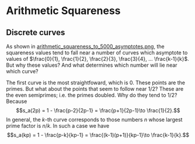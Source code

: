 # Arithmetic Squareness
## Discrete curves
As shown in [arithmetic_squareness_to_5000_asymptotes.png](../src/img/graphs/arithmetic_squareness_to_5000_asymptotes.png), the squareness values tend to fall near a number of curves which asymptote to values of $\frac{0}{1}, \frac{1}{2}, \frac{2}{3}, \frac{3}{4}, ... \frac{k-1}{k}$. But why these values? And what determines which number will lie near which curve?

The first curve is the most straightfoward, which is 0. These points are the primes. But what about the points that seem to follow near $1/2$? These are the even semiprimes; i.e. the primes doubled. Why do they tend to $1/2$? Because
$$s_a(2p) = 1 - \frac{p-2}{2p-1} = \frac{p+1}{2p-1}\to \frac{1}{2}.$$
In general, the $k$-th curve corresponds to those numbers $n$ whose largest prime factor is $n/k$. In such a case we have
$$s_a(kp) = 1 - \frac{p-k}{kp-1} = \frac{(k-1)(p+1)}{kp-1}\to \frac{k-1}{k}.$$

